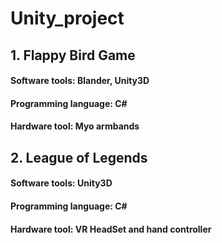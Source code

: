 # Unity_project
## 1. Flappy Bird Game 
#### Software tools:        Blander, Unity3D
#### Programming language:  C#
#### Hardware tool:         Myo armbands 


## 2. League of Legends
#### Software tools:        Unity3D
#### Programming language:  C#
#### Hardware tool:         VR HeadSet and hand controller   
